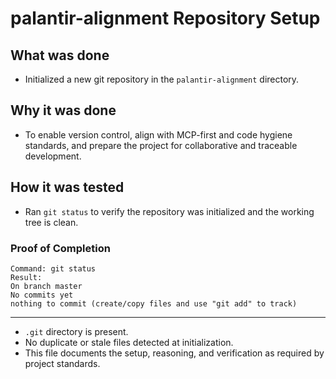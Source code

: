 # palantir-alignment Repository Setup

## What was done

- Initialized a new git repository in the `palantir-alignment` directory.

## Why it was done

- To enable version control, align with MCP-first and code hygiene standards, and prepare the project for collaborative and traceable development.

## How it was tested

- Ran `git status` to verify the repository was initialized and the working tree is clean.

### Proof of Completion

```
Command: git status
Result:
On branch master
No commits yet
nothing to commit (create/copy files and use "git add" to track)
```

---

- `.git` directory is present.
- No duplicate or stale files detected at initialization.
- This file documents the setup, reasoning, and verification as required by project standards.
